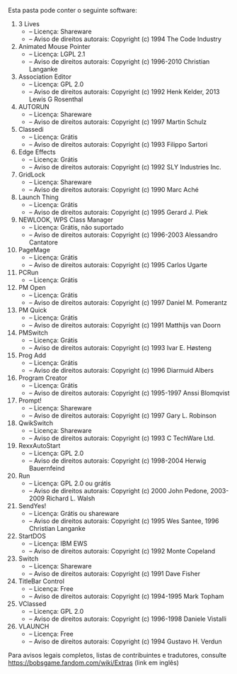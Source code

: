 ﻿Esta pasta pode conter o seguinte software:

1. 3 Lives
   - – Licença: Shareware
   - – Aviso de direitos autorais: Copyright (c) 1994 The Code Industry
2. Animated Mouse Pointer
   - – Licença: LGPL 2.1
   - – Aviso de direitos autorais: Copyright (c) 1996-2010 Christian Langanke
3. Association Editor
   - – Licença: GPL 2.0
   - – Aviso de direitos autorais: Copyright (c) 1992 Henk Kelder, 2013 Lewis G Rosenthal
4. AUTORUN
   - – Licença: Shareware
   - – Aviso de direitos autorais: Copyright (c) 1997 Martin Schulz
5. Classedi
   - – Licença: Grátis
   - – Aviso de direitos autorais: Copyright (c) 1993 Filippo Sartori
6. Edge Effects
   - – Licença: Grátis
   - – Aviso de direitos autorais: Copyright (c) 1992 SLY Industries Inc.
7. GridLock
   - – Licença: Shareware
   - – Aviso de direitos autorais: Copyright (c) 1990 Marc Aché
8. Launch Thing
   - – Licença: Grátis
   - – Aviso de direitos autorais: Copyright (c) 1995 Gerard J. Piek
9. NEWLOOK, WPS Class Manager
   - – Licença: Grátis, não suportado
   - – Aviso de direitos autorais: Copyright (c) 1996-2003 Alessandro Cantatore
10. PageMage
    - – Licença: Grátis
    - – Aviso de direitos autorais: Copyright (c) 1995 Carlos Ugarte
11. PCRun
    - – Licença: Grátis
12. PM Open
    - – Licença: Grátis
    - – Aviso de direitos autorais: Copyright (c) 1997 Daniel M. Pomerantz
13. PM Quick
    - – Licença: Grátis
    - – Aviso de direitos autorais: Copyright (c) 1991 Matthijs van Doorn
14. PMSwitch
    - – Licença: Grátis
    - – Aviso de direitos autorais: Copyright (c) 1993 Ivar E. Høsteng
15. Prog Add
    - – Licença: Grátis
    - – Aviso de direitos autorais: Copyright (c) 1996 Diarmuid Albers
16. Program Creator
    - – Licença: Grátis
    - – Aviso de direitos autorais: Copyright (c) 1995-1997 Anssi Blomqvist
17. Prompt!
    - – Licença: Shareware
    - – Aviso de direitos autorais: Copyright (c) 1997 Gary L. Robinson
18. QwikSwitch
    - – Licença: Shareware
    - – Aviso de direitos autorais: Copyright (c) 1993 C TechWare Ltd.
19. RexxAutoStart
    - – Licença: GPL 2.0
    - – Aviso de direitos autorais: Copyright (c) 1998-2004 Herwig Bauernfeind
20. Run
    - – Licença: GPL 2.0 ou grátis
    - – Aviso de direitos autorais: Copyright (c) 2000 John Pedone, 2003-2009 Richard L. Walsh
21. SendYes!
    - – Licença: Grátis ou shareware
    - – Aviso de direitos autorais: Copyright (c) 1995 Wes Santee, 1996 Christian Langanke
22. StartDOS
    - – Licença: IBM EWS
    - – Aviso de direitos autorais: Copyright (c) 1992 Monte Copeland
23. Switch
    - – Licença: Shareware
    - – Aviso de direitos autorais: Copyright (c) 1991 Dave Fisher
24. TitleBar Control
    - – Licença: Free
    - – Aviso de direitos autorais: Copyright (c) 1994-1995 Mark Topham
25. VClassed
    - – Licença: GPL 2.0
    - – Aviso de direitos autorais: Copyright (c) 1996-1998 Daniele Vistalli
26. VLAUNCH
    - – Licença: Free
    - – Aviso de direitos autorais: Copyright (c) 1994 Gustavo H. Verdun

Para avisos legais completos, listas de contribuintes e tradutores, consulte https://bobsgame.fandom.com/wiki/Extras (link em inglês)
